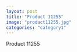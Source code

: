 ```yaml
---
layout: post
title: "Product 11255"
image: "product11255.jpg"
categories: "category1"
---
```

Product 11255
